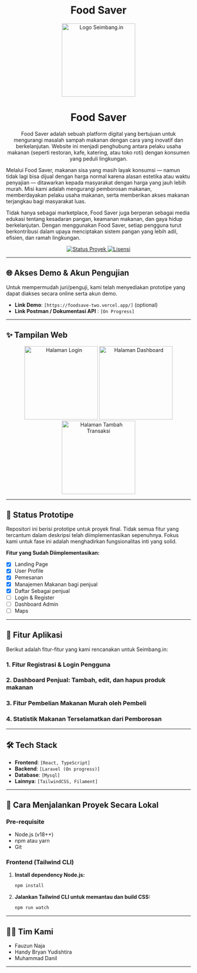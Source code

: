<h1 align="center">
 Food Saver
</h1>

<div align="center">
 <img src="/img/logo.png" width="200" alt="Logo Seimbang.in"/>
</div>

<h1 align="center">
 Food Saver
</h1>

<p align="center">
Food Saver adalah sebuah platform digital yang bertujuan untuk mengurangi masalah sampah makanan dengan cara yang inovatif dan berkelanjutan. Website ini menjadi penghubung antara pelaku usaha makanan (seperti restoran, kafe, katering, atau toko roti) dengan konsumen yang peduli lingkungan.

Melalui Food Saver, makanan sisa yang masih layak konsumsi — namun tidak lagi bisa dijual dengan harga normal karena alasan estetika atau waktu penyajian — ditawarkan kepada masyarakat dengan harga yang jauh lebih murah. Misi kami adalah mengurangi pemborosan makanan, memberdayakan pelaku usaha makanan, serta memberikan akses makanan terjangkau bagi masyarakat luas.

Tidak hanya sebagai marketplace, Food Saver juga berperan sebagai media edukasi tentang kesadaran pangan, keamanan makanan, dan gaya hidup berkelanjutan. Dengan menggunakan Food Saver, setiap pengguna turut berkontribusi dalam upaya menciptakan sistem pangan yang lebih adil, efisien, dan ramah lingkungan.

</p>

<p align="center">
    <a href="#">
      <img src="https://img.shields.io/badge/status-prototipe-yellow" alt="Status Proyek">
    </a>
    <a href="#">
      <img src="https://img.shields.io/badge/license-MIT-blue" alt="Lisensi">
    </a>
</p>

---

## 🌐 Akses Demo & Akun Pengujian

Untuk mempermudah juri/penguji, kami telah menyediakan prototipe yang dapat diakses secara online serta akun demo.

- **Link Demo**: `[https://foodsave-two.vercel.app/]` (optional)
- **Link Postman / Dokumentasi API** : `[On Progress]`


---

## ✨ Tampilan Web

<p align="center">
  <img src="https://via.placeholder.com/200x400.png?text=Halaman+Login" width="200" alt="Halaman Login">
  <img src="https://via.placeholder.com/200x400.png?text=Halaman+Dashboard" width="200" alt="Halaman Dashboard">
  <img src="https://via.placeholder.com/200x400.png?text=Halaman+Tambah+Transaksi" width="200" alt="Halaman Tambah Transaksi">
</p>

---

## 📝 Status Prototipe

Repositori ini berisi prototipe untuk proyek final. Tidak semua fitur yang tercantum dalam deskripsi telah diimplementasikan sepenuhnya. Fokus kami untuk fase ini adalah menghadirkan fungsionalitas inti yang solid.

**Fitur yang Sudah Diimplementasikan:**

- [x] Landing Page
- [x] User Profile
- [x] Pemesanan
- [x] Manajemen Makanan bagi penjual
- [x] Daftar Sebagai penjual
- [ ] Login & Register
- [ ] Dashboard Admin
- [ ] Maps

---

## 🌟 Fitur Aplikasi

Berikut adalah fitur-fitur yang kami rencanakan untuk Seimbang.in:

### 1. Fitur Registrasi & Login Pengguna

### 2. Dashboard Penjual: Tambah, edit, dan hapus produk makanan

### 3. Fitur Pembelian Makanan Murah oleh Pembeli

### 4. Statistik Makanan Terselamatkan dari Pemborosan


---

## 🛠️ Tech Stack

- **Frontend**: `[React, TypeScript]`
- **Backend**: `[Laravel (On progress)]`
- **Database**: `[Mysql]`
- **Lainnya**: `[TailwindCSS, Filament]`

---

## 🚀 Cara Menjalankan Proyek Secara Lokal

### Pre-requisite

- Node.js (v18++)
- npm atau yarn
- Git

<!-- ### Backend (PHP Laravel)

1.  **Clone repositori ini:**

    ```bash
    git clone [https://github.com/username/nama-repo.git](https://github.com/username/nama-repo.git)
    cd nama-repo
    ```

2.  **Install dependency via Composer:**

    ```bash
    composer install
    ```

3.  **Salin file environment:**

    ```bash
    cp .env.example .env
    ```

4.  **Generate application key:**

    ```bash
    php artisan key:generate
    ```

5.  **Konfigurasi database di file `.env` kamu.**

6.  **Jalankan migrasi database:**

    ```bash
    php artisan migrate
    ```

7.  **Jalankan server lokal:**
    ```bash
    php artisan serve
    ```
    Backend akan berjalan di `http://localhost:8000`.

--- -->

### Frontend (Tailwind CLI)

<!-- 1.  **Pindah ke direktori frontend (jika terpisah):**

    ```bash
    # Jika frontend berada di folder terpisah, pindah ke folder tersebut
    # Contoh: cd ../frontend
    ``` -->

1.  **Install dependency Node.js:**

    ```bash
    npm install
    ```

2.  **Jalankan Tailwind CLI untuk memantau dan build CSS:**
    ```bash
    npm run watch
    ```

---

## 👨‍💻 Tim Kami

- Fauzun Naja 
- Handy Bryan Yudishtira
- Muhammad Danil

---
